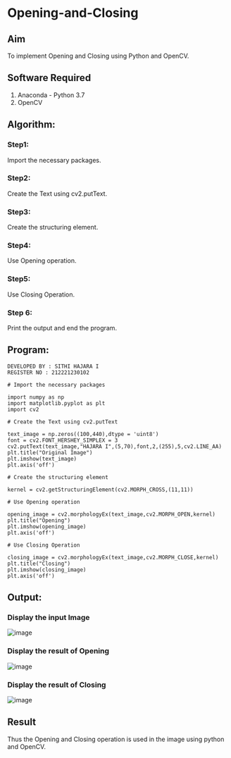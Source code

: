 # Opening-and-Closing

## Aim
To implement Opening and Closing using Python and OpenCV.

## Software Required
1. Anaconda - Python 3.7
2. OpenCV
## Algorithm:
### Step1:
Import the necessary packages.
### Step2:
Create the Text using cv2.putText.
### Step3:
Create the structuring element.
### Step4:
Use Opening operation.
### Step5:
Use Closing Operation.
### Step 6:
Print the output and end the program.

## Program:

```
DEVELOPED BY : SITHI HAJARA I
REGISTER NO : 212221230102
```
```
# Import the necessary packages

import numpy as np
import matplotlib.pyplot as plt
import cv2

# Create the Text using cv2.putText

text_image = np.zeros((100,440),dtype = 'uint8')
font = cv2.FONT_HERSHEY_SIMPLEX = 3
cv2.putText(text_image,"HAJARA I",(5,70),font,2,(255),5,cv2.LINE_AA)
plt.title("Original Image")
plt.imshow(text_image)
plt.axis('off')

# Create the structuring element

kernel = cv2.getStructuringElement(cv2.MORPH_CROSS,(11,11))

# Use Opening operation

opening_image = cv2.morphologyEx(text_image,cv2.MORPH_OPEN,kernel)
plt.title("Opening")
plt.imshow(opening_image)
plt.axis('off')

# Use Closing Operation

closing_image = cv2.morphologyEx(text_image,cv2.MORPH_CLOSE,kernel)
plt.title("Closing")
plt.imshow(closing_image)
plt.axis('off')
```
## Output:

### Display the input Image
![image](https://github.com/sithihajara/Opening-and-Closing/assets/94219582/25e31490-14ba-4126-a124-5e6f6f65a97b)

### Display the result of Opening
![image](https://github.com/sithihajara/Opening-and-Closing/assets/94219582/be6429a0-b0c6-479e-9d71-b211976f3278)
### Display the result of Closing
![image](https://github.com/sithihajara/Opening-and-Closing/assets/94219582/94bae4b3-48cd-4c87-9965-d17f799a2606)

## Result
Thus the Opening and Closing operation is used in the image using python and OpenCV.
